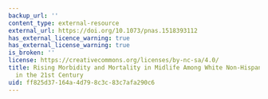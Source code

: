 ```yaml
---
backup_url: ''
content_type: external-resource
external_url: https://doi.org/10.1073/pnas.1518393112
has_external_licence_warning: true
has_external_license_warning: true
is_broken: ''
license: https://creativecommons.org/licenses/by-nc-sa/4.0/
title: Rising Morbidity and Mortality in Midlife Among White Non-Hispanic Americans
  in the 21st Century
uid: ff825d37-164a-4d79-8c3c-83c7afa290c6
---
```


